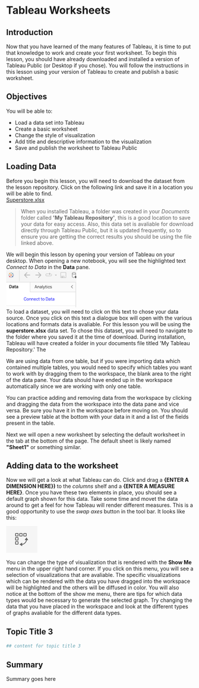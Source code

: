 # Tableau Worksheets

## Introduction
Now that you have learned of the many features of Tableau, it is time to put that knowledge to work and create your first worksheet. To begin this lesson, you should have already downloaded and installed a version of Tableau Public (or Desktop if you chose). You will follow the instructions in this lesson using your version of Tableau to create and publish a basic worksheet.

## Objectives
You will be able to: 
* Load a data set into Tableau
* Create a basic worksheet
* Change the style of visualization
* Add title and descriptive information to the visualization
* Save and publish the worksheet to Tableau Public


## Loading Data

Before you begin this lesson, you will need to download the dataset from the lesson repository. Click on the following link and save it in a location you will be able to find.  
<a href="link to dataset.something">Superstore.xlsx</a>  
> When you installed Tableau, a folder was created in your _Documents_ folder called __'My Tableau Repository'__, this is a good location to save your data for easy access. Also, this data set is avaliable for download directly through Tableau Public, but it is updated frequently, so to ensure you are getting the correct results you should be using the file linked above.

We will begin this lesson by opening your version of Tableau on your desktop. When opening a new notebook, you will see the highlighted text _Connect to Data_ in the __Data__ pane.   
<img src="images/data_connection.png" alt="Connect to Data link" height="100">  
To load a dataset, you will need to click on this text to chose your data source. Once you click on this text a dialogue box will open with the various locations and formats data is avaliable.  For this lesson you will be using the __superstore.xlsx__ data set. To chose this dataset, you will need to navigate to the folder where you saved it at the time of download. During installation, Tableau will have created a folder in your documents file titled 'My Tableau Repository.' The 

We are using data from one table, but if you were importing data which contained multiple tables, you would need to specify which tables you want to work with by dragging them to the workspace, the blank area to the right of the data pane. Your data should have ended up in the workspace automatically since we are working with only one table. 

You can practice adding and removing data from the workspace by clicking and dragging the data from the workspace into the data pane and vice versa. Be sure you have it in the workspace before moving on. You should see a preview table at the bottom with your data in it and a list of the fields present in the table.

Next we will open a new worksheet by selecting the default worksheet in the tab at the bottom of the page. The default sheet is likely named __"Sheet1"__ or something similar.

## Adding data to the worksheet

Now we will get a look at what Tableau can do. Click and drag a __{ENTER A DIMENSION HERE})__ to the _columns_ shelf and a __{ENTER A MEASURE HERE}__. Once you have these two elements in place, you should see a default graph shown for this data. Take some time and movet the data around to get a feel for how Tableau will render different measures. This is a good opportunity to use the _swap axes_ button in the tool bar. It looks like this:

<img src="images/swap_axis.png" alt="Image of swap axis button">

You can change the type of visualization that is rendered with the __Show Me__ menu in the upper right hand corner.  If you click on this menu, you will see a selection of visualizations that are avaliable. The specific visualizations which can be rendered with the data you have dragged into the workspace will be highlighted and the others will be diffused in color. You will also notice at the bottom of the show me menu, there are tips for which data types would be necessary to generate the selected graph. Try changing the data that you have placed in the workspace and look at the different types of graphs avaliable for the different data types. 

## Topic Title 3


```python
## content for topic title 3
```

## Summary
Summary goes here
